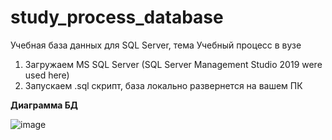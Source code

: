 # study_process_database
Учебная база данных для SQL Server, тема Учебный процесс в вузе 

1) Загружаем MS SQL Server (SQL Server Management Studio 2019 were used here)
2) Запускаем .sql скрипт, база локально развернется на вашем ПК

**Диаграмма БД**

![image](https://user-images.githubusercontent.com/89765480/147278099-dae491db-20de-4048-97a0-25ef682f3dfe.png)




